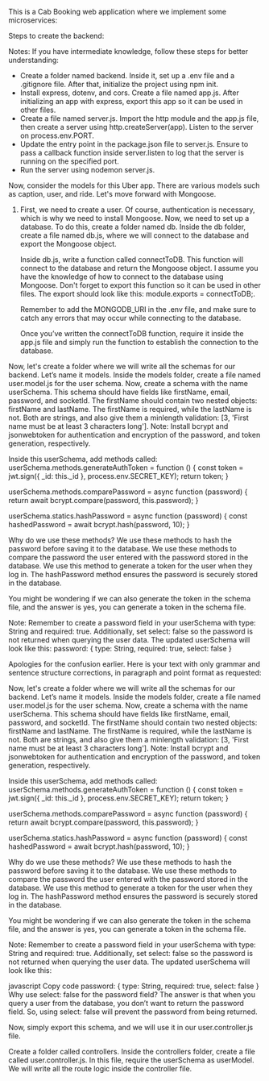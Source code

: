This is a Cab Booking web application where we implement some microservices:

Steps to create the backend:

Notes: If you have intermediate knowledge, follow these steps for better understanding:

- Create a folder named backend. Inside it, set up a .env file and a .gitignore file. After that, initialize the project using npm init.
- Install express, dotenv, and cors. Create a file named app.js. After initializing an app with express, export this app so it can be used in other files.
- Create a file named server.js. Import the http module and the app.js file, then create a server using http.createServer(app). Listen to the server on process.env.PORT.
- Update the entry point in the package.json file to server.js. Ensure to pass a callback function inside server.listen to log that the server is running on the specified port.
- Run the server using nodemon server.js.

Now, consider the models for this Uber app. There are various models such as caption, user, and ride. Let's move forward with Mongoose.

1. First, we need to create a user. Of course, authentication is necessary, which is why we need to install Mongoose.
   Now, we need to set up a database. To do this, create a folder named db. Inside the db folder, create a file named db.js, where we will connect to the database and export the Mongoose object.

   Inside db.js, write a function called connectToDB. This function will connect to the database and return the Mongoose object. I assume you have the knowledge of how to connect to the database using Mongoose. Don't forget to export this function so it can be used in other files. The export should look like this: module.exports = connectToDB;.

   Remember to add the MONGODB_URI in the .env file, and make sure to catch any errors that may occur while connecting to the database.

   Once you’ve written the connectToDB function, require it inside the app.js file and simply run the function to establish the connection to the database.

Now, let's create a folder where we will write all the schemas for our backend. Let’s name it models. Inside the models folder, create a file named user.model.js for the user schema. Now, create a schema with the name userSchema. This schema should have fields like firstName, email, password, and socketId. The firstName should contain two nested objects: firstName and lastName. The firstName is required, while the lastName is not. Both are strings, and also give them a minlength validation: [3, 'First name must be at least 3 characters long'].
Note: Install bcrypt and jsonwebtoken for authentication and encryption of the password, and token generation, respectively.

Inside this userSchema, add methods called:
userSchema.methods.generateAuthToken = function () { const token = jwt.sign({ \_id: this.\_id }, process.env.SECRET_KEY); return token; }

userSchema.methods.comparePassword = async function (password) { return await bcrypt.compare(password, this.password); }

userSchema.statics.hashPassword = async function (password) { const hashedPassword = await bcrypt.hash(password, 10); }

Why do we use these methods? We use these methods to hash the password before saving it to the database. We use these methods to compare the password the user entered with the password stored in the database. We use this method to generate a token for the user when they log in. The hashPassword method ensures the password is securely stored in the database.

You might be wondering if we can also generate the token in the schema file, and the answer is yes, you can generate a token in the schema file.

Note: Remember to create a password field in your userSchema with type: String and required: true. Additionally, set select: false so the password is not returned when querying the user data. The updated userSchema will look like this:
password: {
type: String,
required: true,
select: false
}

Apologies for the confusion earlier. Here is your text with only grammar and sentence structure corrections, in paragraph and point format as requested:

Now, let's create a folder where we will write all the schemas for our backend. Let’s name it models. Inside the models folder, create a file named user.model.js for the user schema. Now, create a schema with the name userSchema. This schema should have fields like firstName, email, password, and socketId. The firstName should contain two nested objects: firstName and lastName. The firstName is required, while the lastName is not. Both are strings, and also give them a minlength validation: [3, 'First name must be at least 3 characters long'].
Note: Install bcrypt and jsonwebtoken for authentication and encryption of the password, and token generation, respectively.

Inside this userSchema, add methods called:
userSchema.methods.generateAuthToken = function () { const token = jwt.sign({ \_id: this.\_id }, process.env.SECRET_KEY); return token; }

userSchema.methods.comparePassword = async function (password) { return await bcrypt.compare(password, this.password); }

userSchema.statics.hashPassword = async function (password) { const hashedPassword = await bcrypt.hash(password, 10); }

Why do we use these methods? We use these methods to hash the password before saving it to the database. We use these methods to compare the password the user entered with the password stored in the database. We use this method to generate a token for the user when they log in. The hashPassword method ensures the password is securely stored in the database.

You might be wondering if we can also generate the token in the schema file, and the answer is yes, you can generate a token in the schema file.

Note: Remember to create a password field in your userSchema with type: String and required: true. Additionally, set select: false so the password is not returned when querying the user data. The updated userSchema will look like this:

javascript
Copy code
password: {
type: String,
required: true,
select: false
}
Why use select: false for the password field? The answer is that when you query a user from the database, you don’t want to return the password field. So, using select: false will prevent the password from being returned.

Now, simply export this schema, and we will use it in our user.controller.js file.

Create a folder called controllers. Inside the controllers folder, create a file called user.controller.js. In this file, require the userSchema as userModel. We will write all the route logic inside the controller file.
